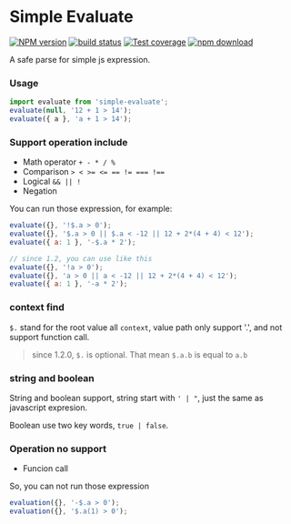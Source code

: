 # Simple Evaluate

[![NPM version][npm-image]][npm-url]
[![build status][travis-image]][travis-url]
[![Test coverage][coveralls-image]][coveralls-url]
[![npm download][download-image]][download-url]

[npm-image]: http://img.shields.io/npm/v/simple-evaluate.svg?style=flat-square
[npm-url]: http://npmjs.org/package/simple-evaluate
[download-image]: https://img.shields.io/npm/dm/simple-evaluate.svg?style=flat-square
[download-url]: https://npmjs.org/package/simple-evaluate
[travis-image]: https://img.shields.io/travis/shepherdwind/simple-evaluate.svg?style=flat-square
[travis-url]: https://travis-ci.org/shepherdwind/simple-evaluate
[coveralls-image]: https://img.shields.io/coveralls/shepherdwind/simple-evaluate.svg?style=flat-square
[coveralls-url]: https://coveralls.io/r/shepherdwind/simple-evaluate?branch=master


A safe parse for simple js expression.

### Usage

```js
import evaluate from 'simple-evaluate';
evaluate(null, '12 + 1 > 14');
evaluate({ a }, 'a + 1 > 14');
```

### Support operation include

- Math operator `+ - * / %`
- Comparison `> < >= <= == != === !==`
- Logical `&& || !`
- Negation

You can run those expression, for example:

```js
evaluate({}, '!$.a > 0');
evaluate({}, '$.a > 0 || $.a < -12 || 12 + 2*(4 + 4) < 12');
evaluate({ a: 1 }, '-$.a * 2');

// since 1.2, you can use like this
evaluate({}, '!a > 0');
evaluate({}, 'a > 0 || a < -12 || 12 + 2*(4 + 4) < 12');
evaluate({ a: 1 }, '-a * 2');
```

### context find

`$.` stand for the root value all `context`, value path only support '.', and not support function call.

> since 1.2.0, `$.` is optional. That mean `$.a.b` is equal to `a.b`

### string and boolean

String and boolean support, string start with `' | "`, just the same as javascript expresion.

Boolean use two key words, `true | false`.

### Operation no support

- Funcion call

So, you can not run those expression

```js
evaluation({}, '-$.a > 0');
evaluation({}, '$.a(1) > 0');
```
